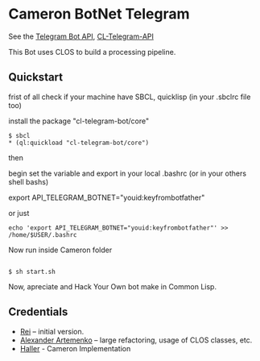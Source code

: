 # Cameron BotNet Telegram

See the [Telegram Bot API](https://core.telegram.org/bots/api), [CL-Telegram-API](https://github.com/40ants/cl-telegram-bot.git)

This Bot uses CLOS to build a processing pipeline.

## Quickstart

frist of all check if your machine have SBCL, quicklisp (in your .sbclrc file too)

install the package "cl-telegram-bot/core"

```
$ sbcl
* (ql:quickload "cl-telegram-bot/core")
```

then

begin set the variable and export in your local .bashrc (or in your others shell bashs)

export API_TELEGRAM_BOTNET="youid:keyfrombotfather"

or just

```
echo 'export API_TELEGRAM_BOTNET="youid:keyfrombotfather"' >> /home/$USER/.bashrc
```

Now run inside Cameron folder

```

$ sh start.sh

```

Now, apreciate and Hack Your Own bot make in Common Lisp.

## Credentials

* [Rei](https://github.com/sovietspaceshipg) – initial version.
* [Alexander Artemenko](https://github.com/svetlyak40wt) – large refactoring, usage of CLOS classes, etc.
* [Haller](https://keybase.io/haller218) - Cameron Implementation
